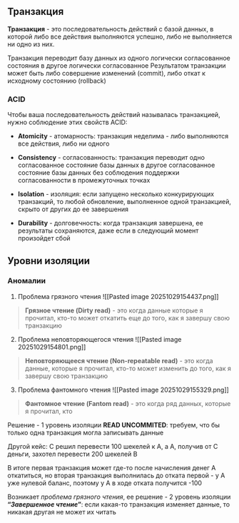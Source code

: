 ## Транзакция

**Транзакция** - это последовательность действий с базой данных, в которой либо все действия выполняются успешно, либо не выполняется ни одно из них.

Транзакция переводит базу данных из одного логически согласованное состояния в другое логически согласованное Результатом транзакции может быть либо совершение изменений (commit), либо откат к исходному состоянию (rollback)

### ACID

Чтобы ваша последовательность действий называлась транзакцией, нужно соблюдение этих свойств ACID:

- **Atomicity** - атомарность: транзакция неделима - либо выполняются все действия, либо ни одного
    
- **Consistency** - согласованность: транзакция переводит одно согласованное состояние базы данных в другое согласованное состояние базы данных без соблюдения поддержки согласованности в промежуточных точках
    
- **Isolation** - изоляция: если запущено несколько конкурирующих транзакций, то любой обновление, выполненное одной транзакцией, скрыто от других до ее завершения
    
- **Durability** - долговечность: когда транзакция завершена, ее результаты сохраняются, даже если в следующий момент произойдет сбой


## Уровни изоляции

### Аномалии 

1. Проблема грязного чтения 
	![[Pasted image 20251029154437.png]]

> **Грязное чтение (Dirty read)** - это когда данные которые я прочитал, кто-то может откатить еще до того, как я завершу свою транзакцию

2. Проблема неповторяющегося чтения 
	![[Pasted image 20251029154801.png]]

> **Неповторяющееся чтение (Non-repeatable read)** - это когда данные, которые я прочитал, кто-то может изменить до того, как я завершу свою транзакцию

3. Проблема фантомного чтения 
	![[Pasted image 20251029155329.png]]

> **Фантомное чтение (Fantom read)** - это когда ряд данных, которые я прочитал, кто

Решение - 1 уровень изоляции **READ UNCOMMITED**: требуем, что бы только одна транзакция могла записывать данные

Другой кейс: C решил перевести 100 шекелей к A, а A, получив от C деньги, захотел перевести 200 шекелей B

В итоге первая транзакция может где-то после начисления денег A откатиться, но вторая транзакция выполнилась до отката первой - у A уже нулевой баланс, поэтому у A в ходе отката получится -100

Возникает _проблема грязного чтения_, ее решение - 2 уровень изоляции **“_Завершенное чтение_”**: если какая-то транзакция изменяет данные, то никакая другая не может их читать


